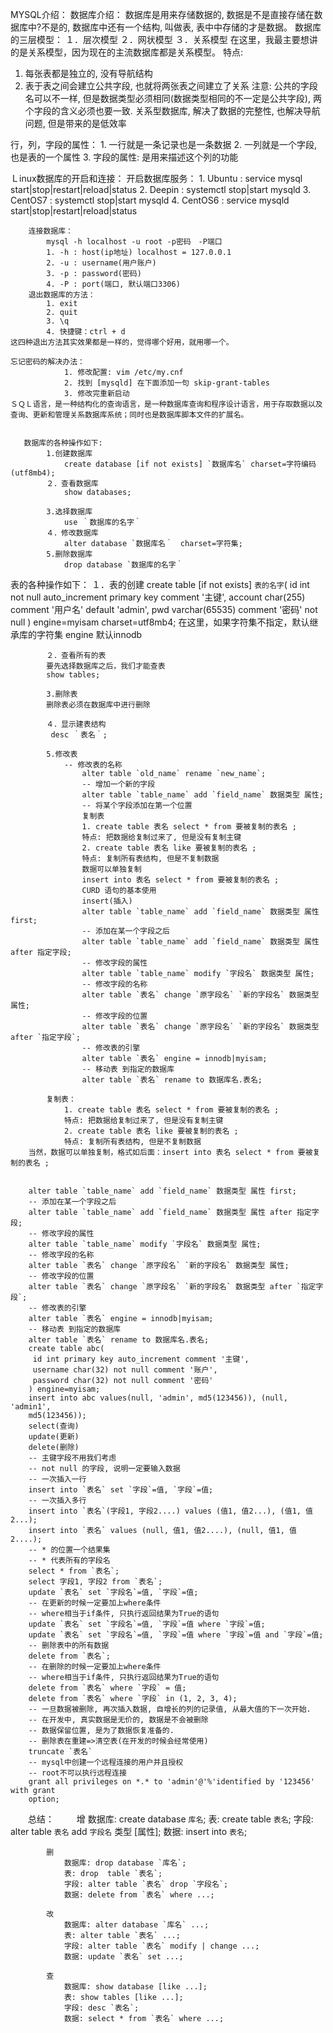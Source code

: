 MYSQL介绍：
        数据库介绍：
            数据库是⽤来存储数据的, 数据是不是直接存储在数据库中?不是的, 数据库中还有⼀个结构, 叫做表, 表中中存储的才是数据。
    数据库的三层模型：
                １．层次模型
                ２．网状模型
                ３．关系模型
            在这里，我最主要想讲的是关系模型，因为现在的主流数据库都是关系模型。
           特点:
1. 每张表都是独⽴的, 没有导航结构
2. 表于表之间会建⽴公共字段, 也就将两张表之间建⽴了关系
注意: 公共的字段名可以不⼀样, 但是数据类型必须相同(数据类型相同的不⼀定是公共字段), 两个字段的含义必须也要⼀致.
关系型数据库, 解决了数据的完整性, 也解决导航问题, 但是带来的是低效率 
            
行，列，字段的属性：
        1. ⼀⾏就是⼀条记录也是⼀条数据
        2. ⼀列就是⼀个字段, 也是表的⼀个属性
        3. 字段的属性: 是⽤来描述这个列的功能
        
Ｌinux数据库的开启和连接：
        开启数据库服务：
                1. Ubuntu : service mysql start|stop|restart|reload|status
                2. Deepin : systemctl stop|start mysqld
                3. CentOS7 : systemctl stop|start mysqld
                4. CentOS6 : service mysqld start|stop|restart|reload|status

        连接数据库：
            mysql -h localhost -u root -p密码　-P端口
            1. -h : host(ip地址) localhost = 127.0.0.1
            2. -u : username(⽤户账户)
            3. -p : password(密码)
            4. -P : port(端⼝, 默认端⼝3306)
        退出数据库的方法：
            1. exit
            2. quit
            3. \q
            4. 快捷键：ctrl + d
    这四种退出方法其实效果都是一样的，觉得哪个好用，就用哪一个。

    忘记密码的解决办法：
                1. 修改配置: vim /etc/my.cnf
                2. 找到 [mysqld] 在下⾯添加⼀句 skip-grant-tables
                3. 修改完重新启动
    ＳＱＬ语言，是一种结构化的查询语言，是⼀种数据库查询和程序设计语⾔，⽤于存取数据以及查询、更新和管理关系数据库系统；同时也是数据库脚本⽂件的扩展名。


       数据库的各种操作如下:
            1.创建数据库
                create database [if not exists] `数据库名` charset=字符编码(utf8mb4);
            ２．查看数据库
                show databases;

            3.选择数据库
                use ｀数据库的名字｀
            ４．修改数据库
                alter database `数据库名｀　charset=字符集;
            5.删除数据库
                drop database `数据库的名字｀

 表的各种操作如下：
            １．表的创建
         create table [if not exists] `表的名字`(
         id int not null auto_increment primary key comment '主键',
         account char(255) comment '⽤户名' default 'admin',
         pwd varchar(65535) comment '密码' not null
        ) engine=myisam charset=utf8mb4;
        在这里，如果字符集不指定，默认继承库的字符集
        engine 默认innodb
            
            ２．查看所有的表
            要先选择数据库之后，我们才能查表
            show tables;
        
            3.删除表
            删除表必须在数据库中进行删除
            
            ４．显示建表结构
             desc ｀表名｀;

            5.修改表
                -- 修改表的名称
                    alter table `old_name` rename `new_name`;
                    -- 增加⼀个新的字段
                    alter table `table_name` add `field_name` 数据类型 属性;
                    -- 将某个字段添加在第⼀个位置
                    复制表
                    1. create table 表名 select * from 要被复制的表名 ;
                    特点: 把数据给复制过来了, 但是没有复制主键
                    2. create table 表名 like 要被复制的表名 ;
                    特点: 复制所有表结构, 但是不复制数据
                    数据可以单独复制
                    insert into 表名 select * from 要被复制的表名 ;
                    CURD 语句的基本使⽤
                    insert(插⼊)
                    alter table `table_name` add `field_name` 数据类型 属性 first;
                    -- 添加在某⼀个字段之后
                    alter table `table_name` add `field_name` 数据类型 属性 after 指定字段;
                    -- 修改字段的属性
                    alter table `table_name` modify `字段名` 数据类型 属性;
                    -- 修改字段的名称
                    alter table `表名` change `原字段名` `新的字段名` 数据类型 属性;
                    -- 修改字段的位置
                    alter table `表名` change `原字段名` `新的字段名` 数据类型 after `指定字段`;
                    -- 修改表的引擎
                    alter table `表名` engine = innodb|myisam;
                    -- 移动表 到指定的数据库
                    alter table `表名` rename to 数据库名.表名;
                    
            复制表：
                1. create table 表名 select * from 要被复制的表名 ;
                特点: 把数据给复制过来了, 但是没有复制主键
                2. create table 表名 like 要被复制的表名 ;
                特点: 复制所有表结构, 但是不复制数据
        当然，数据可以单独复制，格式如后面：insert into 表名 select * from 要被复制的表名 ;
        
       
        alter table `table_name` add `field_name` 数据类型 属性 first;
        -- 添加在某⼀个字段之后
        alter table `table_name` add `field_name` 数据类型 属性 after 指定字段;
        -- 修改字段的属性
        alter table `table_name` modify `字段名` 数据类型 属性;
        -- 修改字段的名称
        alter table `表名` change `原字段名` `新的字段名` 数据类型 属性;
        -- 修改字段的位置
        alter table `表名` change `原字段名` `新的字段名` 数据类型 after `指定字段`;
        -- 修改表的引擎
        alter table `表名` engine = innodb|myisam;
        -- 移动表 到指定的数据库
        alter table `表名` rename to 数据库名.表名;
        create table abc(
         id int primary key auto_increment comment '主键',
         username char(32) not null comment '账户',
         password char(32) not null comment '密码'
        ) engine=myisam;
        insert into abc values(null, 'admin', md5(123456)), (null, 'admin1',
        md5(123456));
        select(查询)
        update(更新)
        delete(删除)
        -- 主键字段不⽤我们考虑
        -- not null 的字段, 说明⼀定要输⼊数据
        -- ⼀次插⼊⼀⾏
        insert into `表名` set `字段`=值, `字段`=值;
        -- ⼀次插⼊多⾏
        insert into `表名`(字段1, 字段2....) values (值1, 值2...), (值1, 值2...);
        insert into `表名` values (null, 值1, 值2....), (null, 值1, 值2....);
        -- * 的位置⼀个结果集
        -- * 代表所有的字段名
        select * from `表名`;
        select 字段1, 字段2 from `表名`;
        update `表名` set `字段名`=值, `字段`=值;
        -- 在更新的时候⼀定要加上where条件
        -- where相当于if条件, 只执⾏返回结果为True的语句
        update `表名` set `字段名`=值, `字段`=值 where `字段`=值;
        update `表名` set `字段名`=值, `字段`=值 where `字段`=值 and `字段`=值;
        -- 删除表中的所有数据
        delete from `表名`;
        -- 在删除的时候⼀定要加上where条件
        -- where相当于if条件, 只执⾏返回结果为True的语句
        delete from `表名` where `字段` = 值;
        delete from `表名` where `字段` in (1, 2, 3, 4);
        -- ⼀旦数据被删除, 再次插⼊数据, ⾃增⻓的列的记录值, 从最⼤值的下⼀次开始.
        -- 在开发中, 真实数据是⽆价的, 数据是不会被删除
        -- 数据保留位置, 是为了数据恢复准备的.
        -- 删除表在重建=>清空表(在开发的时候会经常使⽤)
        truncate `表名`
        -- mysql中创建⼀个远程连接的⽤户并且授权
        -- root不可以执⾏远程连接
        grant all privileges on *.* to 'admin'@'%'identified by '123456' with grant
        option;


        
　　总结：
    　　     增
                数据库: create database `库名`;
                表: create table `表名`;
                字段: alter table `表名` add `字段名` 类型 [属性];
                数据: insert into `表名`;
                        
            删
                数据库: drop database `库名`;
                表: drop  table `表名`;
                字段: alter table `表名` drop `字段名`;
                数据: delete from `表名` where ...;
            
            改
                数据库: alter database `库名` ...;
                表: alter table `表名` ...;
                字段: alter table `表名` modify | change ...;
                数据: update `表名` set ...;
            
            查
                数据库: show database [like ...];
                表: show tables [like ...];
                字段: desc `表名`;
                数据: select * from `表名` where ...;






















